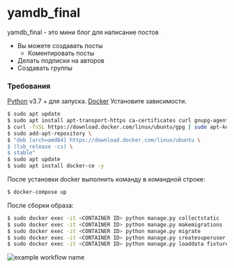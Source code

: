 # yamdb_final
yamdb_final - это мини блог для написание постов
* Вы можете создавать посты
  * Коментировать посты
* Делать подписки на авторов
* Создавать группы

### Требования


[Python](https://www.python.org/downloads/) v3.7 +  для запуска.
[Docker](https://www.docker.com/)
Установите зависимости.

```sh
$ sudo apt update
$ sudo apt install apt-transport-https ca-certificates curl gnupg-agent software-properties-common -y
$ curl -fsSL https://download.docker.com/linux/ubuntu/gpg | sudo apt-key add -
$ sudo add-apt-repository \
$ "deb [arch=amd64] https://download.docker.com/linux/ubuntu \
$ (lsb_release -cs) \
$ stable"
$ sudo apt update
$ sudo apt install docker-ce -y
```

После установки docker выполнить команду в командной строке:
```sh
$ docker-compose up
```

После сборки образа:
```sh
$ sudo docker exec -it <CONTAINER ID> python manage.py collectstatic
$ sudo docker exec -it <CONTAINER ID> python manage.py makemigrations
$ sudo docker exec -it <CONTAINER ID> python manage.py migrate
$ sudo docker exec -it <CONTAINER ID> python manage.py createsuperuser
$ sudo docker exec -it <CONTAINER ID> python manage.py loaddata fixtures.json
```

![example workflow name](https://github.com/svvladimir-ru/yamdb_final/workflows/yamdb_final%workflow/badge.svg)
